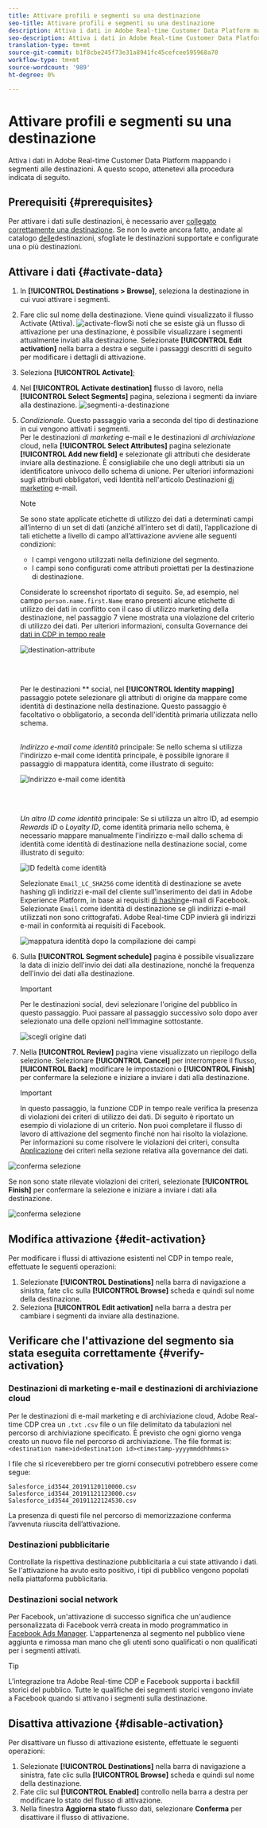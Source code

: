 ```yaml
---
title: Attivare profili e segmenti su una destinazione
seo-title: Attivare profili e segmenti su una destinazione
description: Attiva i dati in Adobe Real-time Customer Data Platform mappando i segmenti alle destinazioni. A questo scopo, attenetevi alla procedura indicata di seguito.
seo-description: Attiva i dati in Adobe Real-time Customer Data Platform mappando i segmenti alle destinazioni. A questo scopo, attenetevi alla procedura indicata di seguito.
translation-type: tm+mt
source-git-commit: b1f8cbe245f73e31a8941fc45cefcee595968a70
workflow-type: tm+mt
source-wordcount: '989'
ht-degree: 0%

---
```



# Attivare profili e segmenti su una destinazione

Attiva i dati in Adobe Real-time Customer Data Platform mappando i segmenti alle destinazioni. A questo scopo, attenetevi alla procedura indicata di seguito.

## Prerequisiti  {#prerequisites}

Per attivare i dati sulle destinazioni, è necessario aver [collegato correttamente una destinazione](/help/rtcdp/destinations/connect-destination.md). Se non lo avete ancora fatto, andate al catalogo [delle](/help/rtcdp/destinations/destinations-catalog.md)destinazioni, sfogliate le destinazioni supportate e configurate una o più destinazioni.

## Attivare i dati {#activate-data}

1. In **[!UICONTROL Destinations > Browse]**, seleziona la destinazione in cui vuoi attivare i segmenti.
2. Fare clic sul nome della destinazione. Viene quindi visualizzato il flusso Activate (Attiva).
   ![activate-flow](/help/rtcdp/destinations/assets/activate-flow.png)Si noti che se esiste già un flusso di attivazione per una destinazione, è possibile visualizzare i segmenti attualmente inviati alla destinazione. Selezionate **[!UICONTROL Edit activation]** nella barra a destra e seguite i passaggi descritti di seguito per modificare i dettagli di attivazione.
3. Seleziona **[!UICONTROL Activate]**;
4. Nel **[!UICONTROL Activate destination]** flusso di lavoro, nella **[!UICONTROL Select Segments]** pagina, seleziona i segmenti da inviare alla destinazione.
   ![segmenti-a-destinazione](/help/rtcdp/destinations/assets/email-select-segments.png)
5. *Condizionale*. Questo passaggio varia a seconda del tipo di destinazione in cui vengono attivati i segmenti. <br> Per le destinazioni *di marketing* e-mail e le destinazioni *di archiviazione* cloud, nella **[!UICONTROL Select Attributes]** pagina selezionate **[!UICONTROL Add new field]** e selezionate gli attributi che desiderate inviare alla destinazione.
È consigliabile che uno degli attributi sia un identificatore [](/help/rtcdp/destinations/email-marketing-destinations.md#identity) univoco dello schema di unione. Per ulteriori informazioni sugli attributi obbligatori, vedi Identità nell&#39;articolo Destinazioni [di marketing](/help/rtcdp/destinations/email-marketing-destinations.md#identity) e-mail.

   >[!NOTE]
   > 
   >Se sono state applicate etichette di utilizzo dei dati a determinati campi all’interno di un set di dati (anziché all’intero set di dati), l’applicazione di tali etichette a livello di campo all’attivazione avviene alle seguenti condizioni:
   >* I campi vengono utilizzati nella definizione del segmento.
   >* I campi sono configurati come attributi proiettati per la destinazione di destinazione.
   >
   > Considerate lo screenshot riportato di seguito. Se, ad esempio, nel campo `person.name.first.Name` erano presenti alcune etichette di utilizzo dei dati in conflitto con il caso di utilizzo marketing della destinazione, nel passaggio 7 viene mostrata una violazione del criterio di utilizzo dei dati. Per ulteriori informazioni, consulta Governance dei [dati in CDP in tempo reale](/help/rtcdp/privacy/data-governance-overview.md#destinations)

   ![destination-attribute](/help/rtcdp/destinations/assets/select-attributes-step.png)

   <br> 

   Per le destinazioni ** social, nel **[!UICONTROL Identity mapping]** passaggio potete selezionare gli attributi di origine da mappare come identità di destinazione nella destinazione. Questo passaggio è facoltativo o obbligatorio, a seconda dell&#39;identità primaria utilizzata nello schema. <br> 

   *Indirizzo e-mail come identità* principale: Se nello schema si utilizza l&#39;indirizzo e-mail come identità principale, è possibile ignorare il passaggio di mappatura identità, come illustrato di seguito:

   ![Indirizzo e-mail come identità](/help/rtcdp/destinations/assets/email-as-identity.gif)

   <br> 

   *Un altro ID come identità* principale: Se si utilizza un altro ID, ad esempio *Rewards ID* o *Loyalty ID*, come identità primaria nello schema, è necessario mappare manualmente l&#39;indirizzo e-mail dallo schema di identità come identità di destinazione nella destinazione social, come illustrato di seguito:

   ![ID fedeltà come identità](/help/rtcdp/destinations/assets/rewardsid-as-identity.gif)


   Selezionate `Email_LC_SHA256` come identità di destinazione se avete hashing gli indirizzi e-mail del cliente sull&#39;inserimento dei dati in  Adobe Experience Platform, in base ai requisiti [di hashing](/help/rtcdp/destinations/facebook-destination.md#email-hashing-requirements)e-mail di Facebook. <br> Selezionate `Email` come identità di destinazione se gli indirizzi e-mail utilizzati non sono crittografati. Adobe Real-time CDP invierà gli indirizzi e-mail in conformità ai requisiti di Facebook.

   ![mappatura identità dopo la compilazione dei campi](/help/rtcdp/destinations/assets/identity-mapping.png)

6. Sulla **[!UICONTROL Segment schedule]** pagina è possibile visualizzare la data di inizio dell&#39;invio dei dati alla destinazione, nonché la frequenza dell&#39;invio dei dati alla destinazione.

   >[!IMPORTANT]
   >
   >Per le destinazioni social, devi selezionare l&#39;origine del pubblico in questo passaggio. Puoi passare al passaggio successivo solo dopo aver selezionato una delle opzioni nell’immagine sottostante.

   ![scegli origine dati](/help/rtcdp/destinations/assets/choose-data-origin.png)

7. Nella **[!UICONTROL Review]** pagina viene visualizzato un riepilogo della selezione. Selezionare **[!UICONTROL Cancel]** per interrompere il flusso, **[!UICONTROL Back]** modificare le impostazioni o **[!UICONTROL Finish]** per confermare la selezione e iniziare a inviare i dati alla destinazione.

   >[!IMPORTANT]
   >
   >In questo passaggio, la funzione CDP in tempo reale verifica la presenza di violazioni dei criteri di utilizzo dei dati. Di seguito è riportato un esempio di violazione di un criterio. Non puoi completare il flusso di lavoro di attivazione del segmento finché non hai risolto la violazione. Per informazioni su come risolvere le violazioni dei criteri, consulta [Applicazione](/help/rtcdp/privacy/data-governance-overview.md#enforcement) dei criteri nella sezione relativa alla governance dei dati.

![conferma selezione](/help/rtcdp/destinations/assets/data-policy-violation.png)

Se non sono state rilevate violazioni dei criteri, selezionate **[!UICONTROL Finish]** per confermare la selezione e iniziare a inviare i dati alla destinazione.

![conferma selezione](/help/rtcdp/destinations/assets/confirm-selection.png)



## Modifica attivazione {#edit-activation}

Per modificare i flussi di attivazione esistenti nel CDP in tempo reale, effettuate le seguenti operazioni:

1. Selezionate **[!UICONTROL Destinations]** nella barra di navigazione a sinistra, fate clic sulla **[!UICONTROL Browse]** scheda e quindi sul nome della destinazione.
2. Seleziona **[!UICONTROL Edit activation]** nella barra a destra per cambiare i segmenti da inviare alla destinazione.

## Verificare che l&#39;attivazione del segmento sia stata eseguita correttamente {#verify-activation}

### Destinazioni di marketing e-mail e destinazioni di archiviazione cloud

Per le destinazioni di e-mail marketing e di archiviazione cloud, Adobe Real-time CDP crea un `.txt` `.csv` file o un file delimitato da tabulazioni nel percorso di archiviazione specificato. È previsto che ogni giorno venga creato un nuovo file nel percorso di archiviazione. The file format is:
`<destination name>id<destination id><timestamp-yyyymmddhhmmss>`

I file che si riceverebbero per tre giorni consecutivi potrebbero essere come segue:

```
Salesforce_id3544_20191120110000.csv
Salesforce_id3544_20191121123000.csv
Salesforce_id3544_20191122124530.csv
```

La presenza di questi file nel percorso di memorizzazione conferma l’avvenuta riuscita dell’attivazione.

### Destinazioni pubblicitarie

Controllate la rispettiva destinazione pubblicitaria a cui state attivando i dati. Se l&#39;attivazione ha avuto esito positivo, i tipi di pubblico vengono popolati nella piattaforma pubblicitaria.

### Destinazioni social network

Per Facebook, un&#39;attivazione di successo significa che un&#39;audience personalizzata di Facebook verrà creata in modo programmatico in [Facebook Ads Manager](https://www.facebook.com/adsmanager/manage/). L&#39;appartenenza al segmento nel pubblico viene aggiunta e rimossa man mano che gli utenti sono qualificati o non qualificati per i segmenti attivati.

>[!TIP]
>
>L’integrazione tra Adobe Real-time CDP e Facebook supporta i backfill storici del pubblico. Tutte le qualifiche dei segmenti storici vengono inviate a Facebook quando si attivano i segmenti sulla destinazione.

## Disattiva attivazione {#disable-activation}

Per disattivare un flusso di attivazione esistente, effettuate le seguenti operazioni:

1. Selezionate **[!UICONTROL Destinations]** nella barra di navigazione a sinistra, fate clic sulla **[!UICONTROL Browse]** scheda e quindi sul nome della destinazione.
2. Fate clic sul **[!UICONTROL Enabled]** controllo nella barra a destra per modificare lo stato del flusso di attivazione.
3. Nella finestra **Aggiorna stato** flusso dati, selezionare **Conferma** per disattivare il flusso di attivazione.
